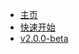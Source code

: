<!-- _navbar.md -->

* [主页](v1/)
* [快速开始](v1/GetStarted/GetStarted)
* [v2.0.0-beta](GetStarted/GetStarted)